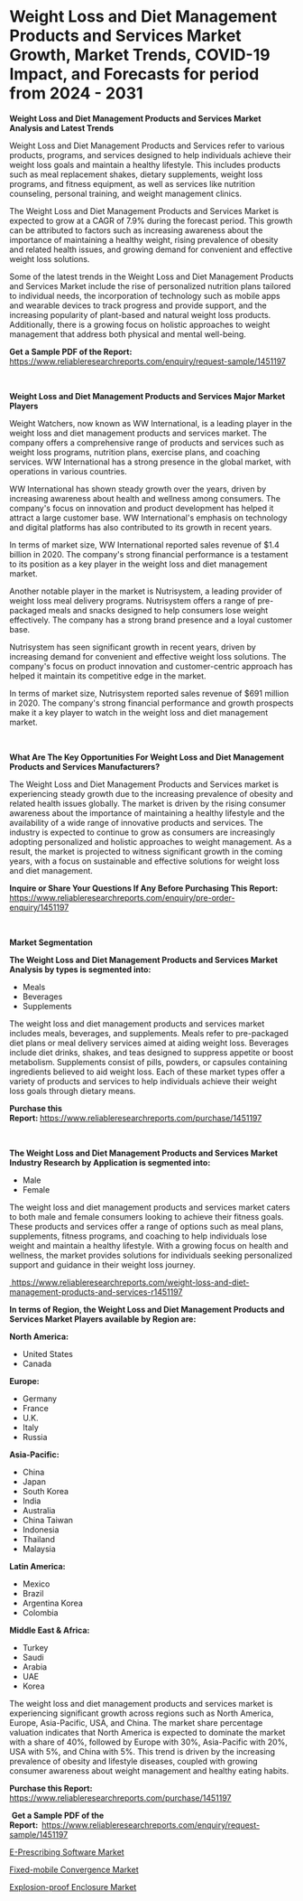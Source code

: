 <p><h1>Weight Loss and Diet Management Products and Services Market Growth, Market Trends, COVID-19 Impact, and Forecasts for period from 2024 - 2031</h1></p><p><strong>Weight Loss and Diet Management Products and Services Market Analysis and Latest Trends</strong></p>
<p><p>Weight Loss and Diet Management Products and Services refer to various products, programs, and services designed to help individuals achieve their weight loss goals and maintain a healthy lifestyle. This includes products such as meal replacement shakes, dietary supplements, weight loss programs, and fitness equipment, as well as services like nutrition counseling, personal training, and weight management clinics.</p><p>The Weight Loss and Diet Management Products and Services Market is expected to grow at a CAGR of 7.9% during the forecast period. This growth can be attributed to factors such as increasing awareness about the importance of maintaining a healthy weight, rising prevalence of obesity and related health issues, and growing demand for convenient and effective weight loss solutions.</p><p>Some of the latest trends in the Weight Loss and Diet Management Products and Services Market include the rise of personalized nutrition plans tailored to individual needs, the incorporation of technology such as mobile apps and wearable devices to track progress and provide support, and the increasing popularity of plant-based and natural weight loss products. Additionally, there is a growing focus on holistic approaches to weight management that address both physical and mental well-being.</p></p>
<p><strong>Get a Sample PDF of the Report:&nbsp;</strong> <a href="https://www.reliableresearchreports.com/enquiry/request-sample/1451197">https://www.reliableresearchreports.com/enquiry/request-sample/1451197</a></p>
<p>&nbsp;</p>
<p><strong>Weight Loss and Diet Management Products and Services Major Market Players</strong></p>
<p><p>Weight Watchers, now known as WW International, is a leading player in the weight loss and diet management products and services market. The company offers a comprehensive range of products and services such as weight loss programs, nutrition plans, exercise plans, and coaching services. WW International has a strong presence in the global market, with operations in various countries.</p><p>WW International has shown steady growth over the years, driven by increasing awareness about health and wellness among consumers. The company's focus on innovation and product development has helped it attract a large customer base. WW International's emphasis on technology and digital platforms has also contributed to its growth in recent years.</p><p>In terms of market size, WW International reported sales revenue of $1.4 billion in 2020. The company's strong financial performance is a testament to its position as a key player in the weight loss and diet management market.</p><p>Another notable player in the market is Nutrisystem, a leading provider of weight loss meal delivery programs. Nutrisystem offers a range of pre-packaged meals and snacks designed to help consumers lose weight effectively. The company has a strong brand presence and a loyal customer base.</p><p>Nutrisystem has seen significant growth in recent years, driven by increasing demand for convenient and effective weight loss solutions. The company's focus on product innovation and customer-centric approach has helped it maintain its competitive edge in the market.</p><p>In terms of market size, Nutrisystem reported sales revenue of $691 million in 2020. The company's strong financial performance and growth prospects make it a key player to watch in the weight loss and diet management market.</p></p>
<p>&nbsp;</p>
<p><strong>What Are The Key Opportunities For Weight Loss and Diet Management Products and Services Manufacturers?</strong></p>
<p><p>The Weight Loss and Diet Management Products and Services market is experiencing steady growth due to the increasing prevalence of obesity and related health issues globally. The market is driven by the rising consumer awareness about the importance of maintaining a healthy lifestyle and the availability of a wide range of innovative products and services. The industry is expected to continue to grow as consumers are increasingly adopting personalized and holistic approaches to weight management. As a result, the market is projected to witness significant growth in the coming years, with a focus on sustainable and effective solutions for weight loss and diet management.</p></p>
<p><strong>Inquire or Share Your Questions If Any Before Purchasing This Report:</strong> <a href="https://www.reliableresearchreports.com/enquiry/pre-order-enquiry/1451197">https://www.reliableresearchreports.com/enquiry/pre-order-enquiry/1451197</a></p>
<p>&nbsp;</p>
<p><strong>Market Segmentation</strong></p>
<p><strong>The Weight Loss and Diet Management Products and Services Market Analysis by types is segmented into:</strong></p>
<p><ul><li>Meals</li><li>Beverages</li><li>Supplements</li></ul></p>
<p><p>The weight loss and diet management products and services market includes meals, beverages, and supplements. Meals refer to pre-packaged diet plans or meal delivery services aimed at aiding weight loss. Beverages include diet drinks, shakes, and teas designed to suppress appetite or boost metabolism. Supplements consist of pills, powders, or capsules containing ingredients believed to aid weight loss. Each of these market types offer a variety of products and services to help individuals achieve their weight loss goals through dietary means.</p></p>
<p><strong>Purchase this Report:&nbsp;</strong><a href="https://www.reliableresearchreports.com/purchase/1451197">https://www.reliableresearchreports.com/purchase/1451197</a></p>
<p>&nbsp;</p>
<p><strong>The Weight Loss and Diet Management Products and Services Market Industry Research by Application is segmented into:</strong></p>
<p><ul><li>Male</li><li>Female</li></ul></p>
<p><p>The weight loss and diet management products and services market caters to both male and female consumers looking to achieve their fitness goals. These products and services offer a range of options such as meal plans, supplements, fitness programs, and coaching to help individuals lose weight and maintain a healthy lifestyle. With a growing focus on health and wellness, the market provides solutions for individuals seeking personalized support and guidance in their weight loss journey.</p></p>
<p><a href="https://www.reliableresearchreports.com/weight-loss-and-diet-management-products-and-services-r1451197">&nbsp;https://www.reliableresearchreports.com/weight-loss-and-diet-management-products-and-services-r1451197</a></p>
<p><strong>In terms of Region, the Weight Loss and Diet Management Products and Services Market Players available by Region are:</strong></p>
<p>
    <p> <strong> North America: </strong>
        <ul>
            <li>United States</li>
            <li>Canada</li>
        </ul>
        </p> 
    <p> <strong> Europe: </strong>
        <ul>
            <li>Germany</li>
            <li>France</li>
            <li>U.K.</li>
            <li>Italy</li>
            <li>Russia</li>
        </ul>
        </p> 
    <p> <strong> Asia-Pacific: </strong>
        <ul>
            <li>China</li>
            <li>Japan</li>
            <li>South Korea</li>
            <li>India</li>
            <li>Australia</li>
            <li>China Taiwan</li>
            <li>Indonesia</li>
            <li>Thailand</li>
            <li>Malaysia</li>
        </ul>
        </p> 
    <p> <strong> Latin America: </strong>
        <ul>
            <li>Mexico</li>
            <li>Brazil</li>
            <li>Argentina Korea</li>
            <li>Colombia</li>
        </ul>
        </p> 
    <p> <strong> Middle East & Africa: </strong>
        <ul>
            <li>Turkey</li>
            <li>Saudi</li>
            <li>Arabia</li>
            <li>UAE</li>
            <li>Korea</li>
        </ul>
    </p>
    </p>
<p><p>The weight loss and diet management products and services market is experiencing significant growth across regions such as North America, Europe, Asia-Pacific, USA, and China. The market share percentage valuation indicates that North America is expected to dominate the market with a share of 40%, followed by Europe with 30%, Asia-Pacific with 20%, USA with 5%, and China with 5%. This trend is driven by the increasing prevalence of obesity and lifestyle diseases, coupled with growing consumer awareness about weight management and healthy eating habits.</p></p>
<p><strong>Purchase this Report: </strong><a href="https://www.reliableresearchreports.com/purchase/1451197">https://www.reliableresearchreports.com/purchase/1451197</a></p>
<p>&nbsp;<strong>Get a Sample PDF of the Report:&nbsp;&nbsp;</strong><a href="https://www.reliableresearchreports.com/enquiry/request-sample/1451197">https://www.reliableresearchreports.com/enquiry/request-sample/1451197</a></p>
<p><strong></strong></p>
<p><p><a href="https://github.com/HettieStehr/Market-Research-Report-List-1/blob/main/e-prescribing-software-market.md">E-Prescribing Software Market</a></p><p><a href="https://github.com/alanPerkins1921/Market-Research-Report-List-1/blob/main/fixed-mobile-convergence-market.md">Fixed-mobile Convergence Market</a></p><p><a href="https://www.linkedin.com/pulse/explosion-proof-enclosure-market-share-analysis-growth-trends-xl8nf">Explosion-proof Enclosure Market</a></p></p>